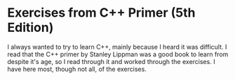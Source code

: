 # Exercises from C++ Primer (5th Edition)

I always wanted to try to learn C++, mainly because I heard it was difficult. I read that the C++ primer by Stanley Lippman was a good book to learn from despite it's age, so I read through it and worked through the exercises.
I have here most, though not all, of the exercises.

